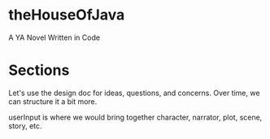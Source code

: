 # theHouseOfJava
A YA Novel Written in Code

# Sections
Let's use the design doc for ideas, questions, and concerns. Over time, we can structure it a bit more.

userInput is where we would bring together character, narrator, plot, scene, story, etc. 